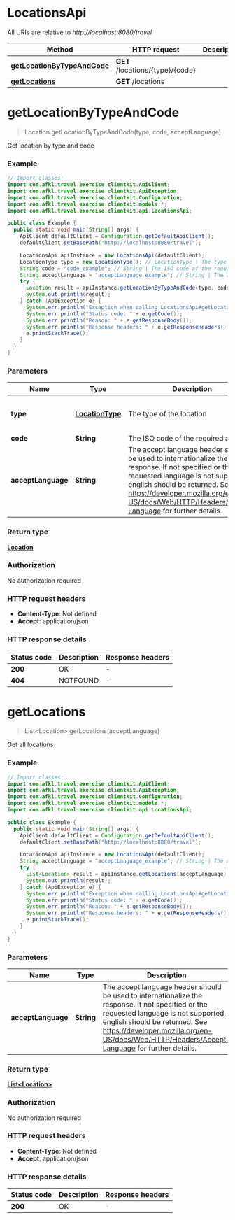# LocationsApi

All URIs are relative to *http://localhost:8080/travel*

Method | HTTP request | Description
------------- | ------------- | -------------
[**getLocationByTypeAndCode**](LocationsApi.md#getLocationByTypeAndCode) | **GET** /locations/{type}/{code} | 
[**getLocations**](LocationsApi.md#getLocations) | **GET** /locations | 


<a name="getLocationByTypeAndCode"></a>
# **getLocationByTypeAndCode**
> Location getLocationByTypeAndCode(type, code, acceptLanguage)



Get location by type and code

### Example
```java
// Import classes:
import com.afkl.travel.exercise.clientkit.ApiClient;
import com.afkl.travel.exercise.clientkit.ApiException;
import com.afkl.travel.exercise.clientkit.Configuration;
import com.afkl.travel.exercise.clientkit.models.*;
import com.afkl.travel.exercise.clientkit.api.LocationsApi;

public class Example {
  public static void main(String[] args) {
    ApiClient defaultClient = Configuration.getDefaultApiClient();
    defaultClient.setBasePath("http://localhost:8080/travel");

    LocationsApi apiInstance = new LocationsApi(defaultClient);
    LocationType type = new LocationType(); // LocationType | The type of the location
    String code = "code_example"; // String | The ISO code of the required airport
    String acceptLanguage = "acceptLanguage_example"; // String | The accept language header should be used to internationalize the response. If not specified or the requested language is not supported, english should be returned. See https://developer.mozilla.org/en-US/docs/Web/HTTP/Headers/Accept-Language for further details.
    try {
      Location result = apiInstance.getLocationByTypeAndCode(type, code, acceptLanguage);
      System.out.println(result);
    } catch (ApiException e) {
      System.err.println("Exception when calling LocationsApi#getLocationByTypeAndCode");
      System.err.println("Status code: " + e.getCode());
      System.err.println("Reason: " + e.getResponseBody());
      System.err.println("Response headers: " + e.getResponseHeaders());
      e.printStackTrace();
    }
  }
}
```

### Parameters

Name | Type | Description  | Notes
------------- | ------------- | ------------- | -------------
 **type** | [**LocationType**](.md)| The type of the location | [enum: country, city, airport]
 **code** | **String**| The ISO code of the required airport |
 **acceptLanguage** | **String**| The accept language header should be used to internationalize the response. If not specified or the requested language is not supported, english should be returned. See https://developer.mozilla.org/en-US/docs/Web/HTTP/Headers/Accept-Language for further details. | [optional]

### Return type

[**Location**](Location.md)

### Authorization

No authorization required

### HTTP request headers

 - **Content-Type**: Not defined
 - **Accept**: application/json

### HTTP response details
| Status code | Description | Response headers |
|-------------|-------------|------------------|
**200** | OK |  -  |
**404** | NOTFOUND |  -  |

<a name="getLocations"></a>
# **getLocations**
> List&lt;Location&gt; getLocations(acceptLanguage)



Get all locations

### Example
```java
// Import classes:
import com.afkl.travel.exercise.clientkit.ApiClient;
import com.afkl.travel.exercise.clientkit.ApiException;
import com.afkl.travel.exercise.clientkit.Configuration;
import com.afkl.travel.exercise.clientkit.models.*;
import com.afkl.travel.exercise.clientkit.api.LocationsApi;

public class Example {
  public static void main(String[] args) {
    ApiClient defaultClient = Configuration.getDefaultApiClient();
    defaultClient.setBasePath("http://localhost:8080/travel");

    LocationsApi apiInstance = new LocationsApi(defaultClient);
    String acceptLanguage = "acceptLanguage_example"; // String | The accept language header should be used to internationalize the response. If not specified or the requested language is not supported, english should be returned. See https://developer.mozilla.org/en-US/docs/Web/HTTP/Headers/Accept-Language for further details.
    try {
      List<Location> result = apiInstance.getLocations(acceptLanguage);
      System.out.println(result);
    } catch (ApiException e) {
      System.err.println("Exception when calling LocationsApi#getLocations");
      System.err.println("Status code: " + e.getCode());
      System.err.println("Reason: " + e.getResponseBody());
      System.err.println("Response headers: " + e.getResponseHeaders());
      e.printStackTrace();
    }
  }
}
```

### Parameters

Name | Type | Description  | Notes
------------- | ------------- | ------------- | -------------
 **acceptLanguage** | **String**| The accept language header should be used to internationalize the response. If not specified or the requested language is not supported, english should be returned. See https://developer.mozilla.org/en-US/docs/Web/HTTP/Headers/Accept-Language for further details. | [optional]

### Return type

[**List&lt;Location&gt;**](Location.md)

### Authorization

No authorization required

### HTTP request headers

 - **Content-Type**: Not defined
 - **Accept**: application/json

### HTTP response details
| Status code | Description | Response headers |
|-------------|-------------|------------------|
**200** | OK |  -  |

